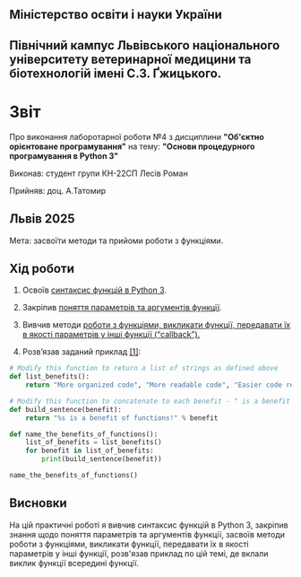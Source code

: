 ## Міністерство освіти і науки України

## Північний кампус Львівського національного університету ветеринарної медицини та біотехнологій імені С.З. Ґжицького.

# Звіт
Про виконання лаборотарної роботи №4 з дисциплини **"Об'єктно орієнтоване програмування"** на тему: **"Основи процедурного програмування в Python 3"**

Виконав: студент групи КН-22СП Лесів Роман

Прийняв: доц. А.Татомир
## Львів 2025

Мета: засвоїти методи та прийоми роботи з функціями.


## Хід роботи

1. Освоїв [синтаксис функцій в Python 3](https://docs.python.org/uk/3.13/library/functions.html).

2. Закріпив [поняття параметрів та аргументів функції](https://acode.com.ua/function-parameters-arguments-python/).

3. Вивчив методи [роботи з функціями, викликати функції, передавати їх
в якості параметрів у інші функції (“callback”).](https://understandinges6.denysdovhan.com/manuscript/03-Functions.html)

4. Розв’язав заданий приклад [[1]](functions.py):

```python
# Modify this function to return a list of strings as defined above
def list_benefits():
    return "More organized code", "More readable code", "Easier code reuse", "Allowing programmers to share and connect code together"

# Modify this function to concatenate to each benefit - " is a benefit of functions!"
def build_sentence(benefit):
    return "%s is a benefit of functions!" % benefit

def name_the_benefits_of_functions():
    list_of_benefits = list_benefits()
    for benefit in list_of_benefits:
        print(build_sentence(benefit))

name_the_benefits_of_functions()
```

## Висновки  
На цій практичні роботі я вивчив синтаксис функцій в Python 3, закріпив знання щодо поняття параметрів та аргументів функції, засвоїв методи роботи з функціями, викликати функції, передавати їх в якості параметрів у інші функції, розв'язав приклад по цій темі, де вклали виклик функції всередині функції.